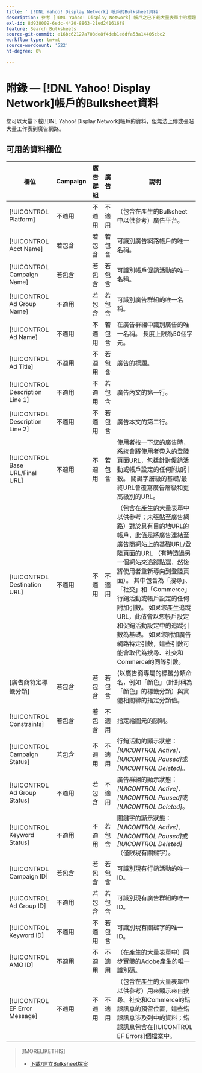 ```yaml
---
title: ' [!DNL Yahoo! Display Network] 帳戶的Bulksheet資料'
description: 參考 [!DNL Yahoo! Display Network] 帳戶之已下載大量表單中的標題欄位和資料欄位。
exl-id: 8d938009-6edc-4420-8863-21ed241616f8
feature: Search Bulksheets
source-git-commit: e16bc62127a708de8f4deb1eddfa53a14405cbc2
workflow-type: tm+mt
source-wordcount: '522'
ht-degree: 0%

---
```


# 附錄 — [!DNL Yahoo! Display Network]帳戶的Bulksheet資料

<!-- 
[Re-add "Required" to title, file name, and TOC if you add the ability to create/edit campaigns using YDN bulksheets. Then will also need to add more text below, like for the other SEs.]
-->

您可以大量下載[!DNL Yahoo! Display Network]帳戶的資料，但無法上傳或張貼大量工作表到廣告網路。

<!-- Hiding because this is probably too long a list to be useful.

## Available header fields

The following example shows data in comma-delimited values. If you're using tab-separated values, then the data looks different.

Platform,Acct Name,Campaign Name,Ad Group Name,Ad Name, Ad Title,Description Line 1,Description Line 2,Base URL/Final URL,Destination URL,[Advertiser-specific Label Classification],Bid Rules,Constraints,Campaign Status,Ad Group Status,Ad Status,Campaign ID,Ad Group ID,Ad ID,AMO ID,EF Error Message

-->

## 可用的資料欄位

| 欄位 | Campaign | 廣告群組 | 廣告 | 說明 |
|----|----|----|----|----|
| [!UICONTROL Platform] | 不適用 | 不適用 | 不適用 | （包含在產生的Bulksheet中以供參考）廣告平台。 |
| [!UICONTROL Acct  Name] | 若包含 | 若包含 | 若包含 | 可識別廣告網路帳戶的唯一名稱。 |
| [!UICONTROL Campaign Name] | 若包含 | 若包含 | 若包含 | 可識別帳戶促銷活動的唯一名稱。 |
| [!UICONTROL Ad Group Name] | 不適用 | 若包含 | 若包含 | 可識別廣告群組的唯一名稱。 |
| [!UICONTROL Ad Name] | 不適用 | 不適用 | 若包含 | 在廣告群組中識別廣告的唯一名稱。 長度上限為50個字元。 |
| [!UICONTROL Ad Title] | 不適用 | 不適用 | 若包含 | 廣告的標題。 |
| [!UICONTROL Description Line 1] | 不適用 | 不適用 | 若包含 | 廣告內文的第一行。 |
| [!UICONTROL Description Line 2] | 不適用 | 不適用 | 若包含 | 廣告本文的第二行。 |
| [!UICONTROL Base URL/Final URL] | 不適用 | 不適用 | 若包含 | 使用者按一下您的廣告時，系統會將使用者帶入的登陸頁面URL，包括針對促銷活動或帳戶設定的任何附加引數。 關鍵字層級的基礎/最終URL會覆寫廣告層級和更高級別的URL。 |
| [!UICONTROL Destination URL] | 不適用 | 不適用 | 不適用 | （包含在產生的大量表單中以供參考；未張貼至廣告網路）對於具有目的地URL的帳戶，此值是將廣告連結至廣告商網站上的基礎URL/登陸頁面的URL （有時透過另一個網站來追蹤點選，然後將使用者重新導向到登陸頁面）。 其中包含為「搜尋」、「社交」和「Commerce」行銷活動或帳戶設定的任何附加引數。 如果您產生追蹤URL，此值會以您帳戶設定和促銷活動設定中的追蹤引數為基礎。 如果您附加廣告網路特定引數，這些引數可能會取代為搜尋、社交和Commerce的同等引數。 |
| \[廣告商特定標籤分類\] | 若包含 | 若包含 | 若包含 | (以廣告商專屬的標籤分類命名，例如「顏色」（針對稱為「顏色」的標籤分類）與實體相關聯的指定分類值。 |
| [!UICONTROL Constraints] | 若包含 | 若包含 | 不適用 | 指定給圖元的限制。 |
| [!UICONTROL Campaign Status] | 若包含 | 不適用 | 不適用 | 行銷活動的顯示狀態： <i>[!UICONTROL Active]</i>、<i>[!UICONTROL Paused]</i>或<i>[!UICONTROL Deleted]</i>。 |
| [!UICONTROL Ad Group Status] | 不適用 | 若包含 | 不適用 | 廣告群組的顯示狀態： <i>[!UICONTROL Active]</i>、<i>[!UICONTROL Paused]</i>或<i>[!UICONTROL Deleted]</i>。 |
| [!UICONTROL Keyword Status] | 不適用 | 不適用 | 若包含 | 關鍵字的顯示狀態： <i>[!UICONTROL Active]</i>、<i>[!UICONTROL Paused]</i>或<i>[!UICONTROL Deleted]</i> （僅限現有關鍵字）。 |
| [!UICONTROL Campaign ID] | 若包含 | 若包含 | 若包含 | 可識別現有行銷活動的唯一ID。 |
| [!UICONTROL Ad Group ID] | 不適用 | 若包含 | 若包含 | 可識別現有廣告群組的唯一ID。 |
| [!UICONTROL Keyword ID] | 不適用 | 不適用 | 若包含 | 可識別現有關鍵字的唯一ID。 |
| [!UICONTROL AMO ID] | 不適用 | 不適用 | 不適用 | （在產生的大量表單中）同步實體的Adobe產生的唯一識別碼。 |
| [!UICONTROL EF Error Message] | 不適用 | 不適用 | 不適用 | （包含在產生的大量表單中以供參考）用來顯示來自搜尋、社交和Commerce的錯誤訊息的預留位置，這些錯誤訊息涉及列中的資料；錯誤訊息包含在[!UICONTROL EF Errors]個檔案中。 |

>[!MORELIKETHIS]
>
>* [下載/建立Bulksheet檔案](../bulksheet-download.md)
